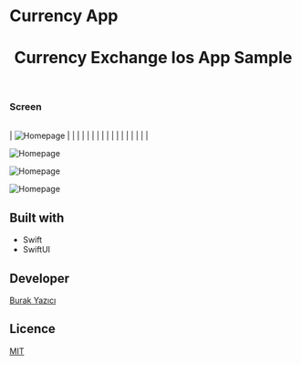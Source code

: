 # Currency App


<h1 align="center"> Currency Exchange Ios App Sample </h1> <br>





### Screen

|   |   |   |   |   |
|---|---|---|---|---|
| 
![Homepage](https://github.com/brkyzc-uk/CurrencyApp/blob/main/1.png)
  |   |   |   |   |
|   |   |   |   |   |
|   |   |   |   |   |

![Homepage](https://github.com/brkyzc-uk/CurrencyApp/blob/main/2.png)

![Homepage](https://github.com/brkyzc-uk/CurrencyApp/blob/main/3.png)

![Homepage](https://github.com/brkyzc-uk/CurrencyApp/blob/main/4.png)



## Built with

- Swift
- SwiftUI


## Developer

[Burak Yazıcı](https://github.com/brkyzc-uk)

## Licence
[MIT](#)


